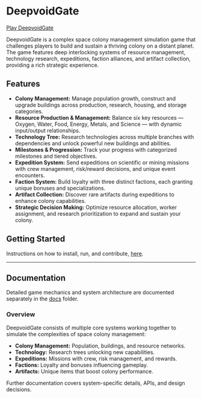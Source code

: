 # DeepvoidGate

[Play DeepvoidGate](https://cloud.fern.fun/deepvoidgate/demo/)

DeepvoidGate is a complex space colony management simulation game that challenges players to build and sustain a thriving colony on a distant planet. The game features deep interlocking systems of resource management, technology research, expeditions, faction alliances, and artifact collection, providing a rich strategic experience.

## Features

- **Colony Management:** Manage population growth, construct and upgrade buildings across production, research, housing, and storage categories.
- **Resource Production & Management:** Balance six key resources — Oxygen, Water, Food, Energy, Metals, and Science — with dynamic input/output relationships.
- **Technology Tree:** Research technologies across multiple branches with dependencies and unlock powerful new buildings and abilities.
- **Milestones & Progression:** Track your progress with categorized milestones and tiered objectives.
- **Expedition System:** Send expeditions on scientific or mining missions with crew management, risk/reward decisions, and unique event encounters.
- **Faction System:** Build loyalty with three distinct factions, each granting unique bonuses and specializations.
- **Artifact Collection:** Discover rare artifacts during expeditions to enhance colony capabilities.
- **Strategic Decision Making:** Optimize resource allocation, worker assignment, and research prioritization to expand and sustain your colony.

## Getting Started

Instructions on how to install, run, and contribute, [here](/docs/instructions.md).

---

## Documentation

Detailed game mechanics and system architecture are documented separately in the [docs](/docs/docs.md) folder.

### Overview

DeepvoidGate consists of multiple core systems working together to simulate the complexities of space colony management:

- **Colony Management:** Population, buildings, and resource networks.
- **Technology:** Research trees unlocking new capabilities.
- **Expeditions:** Missions with crew, risk management, and rewards.
- **Factions:** Loyalty and bonuses influencing gameplay.
- **Artifacts:** Unique items that boost colony performance.

Further documentation covers system-specific details, APIs, and design decisions.
